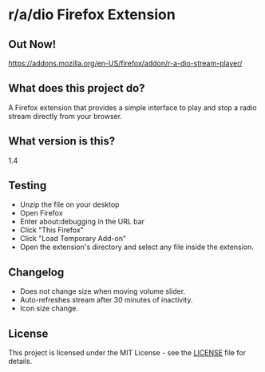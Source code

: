 # r/a/dio Firefox Extension

## Out Now!
https://addons.mozilla.org/en-US/firefox/addon/r-a-dio-stream-player/

## What does this project do?
A Firefox extension that provides a simple interface to play and stop a radio stream directly from your browser.

## What version is this?
1.4

## Testing
* Unzip the file on your desktop
* Open Firefox
* Enter about:debugging in the URL bar
* Click "This Firefox"
* Click "Load Temporary Add-on"
* Open the extension's directory and select any file inside the extension.


## Changelog
- Does not change size when moving volume slider.
- Auto-refreshes stream after 30 minutes of inactivity.
- Icon size change.

## License
This project is licensed under the MIT License - see the [LICENSE](LICENSE) file for details.
